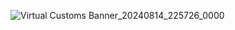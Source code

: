![Virtual Customs Banner_20240814_225726_0000](https://github.com/user-attachments/assets/313e3069-c299-4498-b355-020ddb568870)
